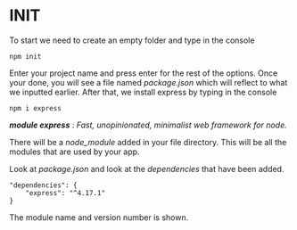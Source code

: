 # INIT

To start we need to create an empty folder and type in the console
```
npm init
```
Enter your project name and press enter for the rest of the options. Once your done, you will see a file named *package.json* which will reflect to what we inputted earlier.
After that, we install express by typing in the console
```
npm i express
```

**_module express_** : *Fast, unopinionated, minimalist web framework for node.*

There will be a *node_module* added in your file directory. This will be all the modules that are used by your app.

Look at *package.json* and look at the *dependencies* that have been added.
```
"dependencies": {
    "express": "^4.17.1"
}
```
The module name and version number is shown.